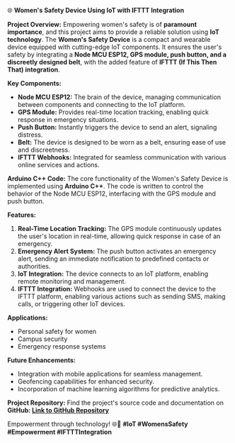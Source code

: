 🌐 **Women's Safety Device Using IoT with IFTTT Integration**

**Project Overview:**
Empowering women's safety is of **paramount importance**, and this project aims to provide a reliable solution using **IoT technology**. The **Women's Safety Device** is a compact and wearable device equipped with cutting-edge IoT components. It ensures the user's safety by integrating a **Node MCU ESP12, GPS module, push button, and a discreetly designed belt**, with the added feature of **IFTTT (If This Then That) integration**.

**Key Components:**
- **Node MCU ESP12:** The brain of the device, managing communication between components and connecting to the IoT platform.
- **GPS Module:** Provides real-time location tracking, enabling quick response in emergency situations.
- **Push Button:** Instantly triggers the device to send an alert, signaling distress.
- **Belt:** The device is designed to be worn as a belt, ensuring ease of use and discreetness.
- **IFTTT Webhooks:** Integrated for seamless communication with various online services and actions.

**Arduino C++ Code:**
The core functionality of the Women's Safety Device is implemented using **Arduino C++**. The code is written to control the behavior of the Node MCU ESP12, interfacing with the GPS module and push button.


**Features:**
1. **Real-Time Location Tracking:** The GPS module continuously updates the user's location in real-time, allowing quick response in case of an emergency.
2. **Emergency Alert System:** The push button activates an emergency alert, sending an immediate notification to predefined contacts or authorities.
3. **IoT Integration:** The device connects to an IoT platform, enabling remote monitoring and management.
4. **IFTTT Integration:** Webhooks are used to connect the device to the IFTTT platform, enabling various actions such as sending SMS, making calls, or triggering other IoT devices.

**Applications:**
- Personal safety for women
- Campus security
- Emergency response systems

**Future Enhancements:**
- Integration with mobile applications for seamless management.
- Geofencing capabilities for enhanced security.
- Incorporation of machine learning algorithms for predictive analytics.

**Project Repository:**
Find the project's source code and documentation on **GitHub: [Link to GitHub Repository](https://github.com/your-username/womens-safety-iot)**

Empowerment through technology! 🌐💪 **#IoT #WomensSafety #Empowerment #IFTTTIntegration**
